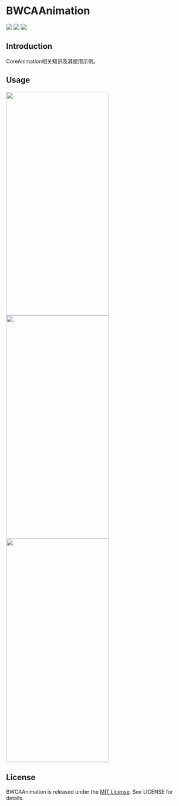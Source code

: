 # BWCAAnimation

![](https://img.shields.io/badge/platform-iOS-red.svg) ![](https://img.shields.io/badge/language-Objective--C-orange.svg) ![](https://img.shields.io/badge/license-MIT%20License-brightgreen.svg) 

## Introduction
CoreAnimation相关知识及其使用示例。


## Usage

#### <a id="> "></a>
<img src="https://github.com/wz15011015github/BWCAAnimation/blob/master/CAAnimation/CAAnimation/Resources/CAAnimation_list.png" width="280" height="608">  <img src="https://github.com/wz15011015github/BWCAAnimation/blob/master/CAAnimation/CAAnimation/Resources/CAAnimation_CABasicAnimation_list.png" width="280" height="608">  <img src="https://github.com/wz15011015github/BWCAAnimation/blob/master/CAAnimation/CAAnimation/Resources/CAAnimation_hint.png" width="280" height="608">


## License
BWCAAnimation is released under the [MIT License](https://github.com/wz15011015github/BTStudio/blob/master/License/MITLicense.html). See LICENSE for details.
